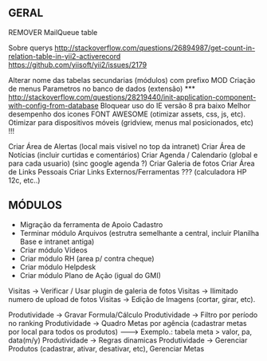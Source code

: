 GERAL
--------------------

REMOVER MailQueue table

Sobre querys
http://stackoverflow.com/questions/26894987/get-count-in-relation-table-in-yii2-activerecord
https://github.com/yiisoft/yii2/issues/2179

Alterar nome das tabelas secundarias (módulos) com prefixo MOD
Criação de menus
Parametros no banco de dados (extensão)
*** http://stackoverflow.com/questions/28219440/init-application-component-with-config-from-database
Bloquear uso do IE versão 8 pra baixo
Melhor desempenho dos icones FONT AWESOME (otimizar assets, css, js, etc).
Otimizar para dispositivos móveis (gridview, menus mal posicionados, etc) !!!

Criar Área de Alertas (local mais visivel no top da intranet)
Criar Área de Notícias (incluir curtidas e comentários)
Criar Agenda / Calendario (global e para cada usuario) (sinc google agenda ?)
Criar Galeria de fotos
Criar Área de Links Pessoais
Criar Links Externos/Ferramentas ??? (calculadora HP 12c, etc..)

MÓDULOS
--------------------
- Migração da ferramenta de Apoio Cadastro
- Terminar módulo Arquivos (estrutra semelhante a central, incluir Planilha Base e intranet antiga)
- Criar módulo Vídeos
- Criar módulo RH (area p/ contra cheque)
- Criar módulo Helpdesk
- Criar módulo Plano de Ação (igual do GMI)

Visitas -> Verificar / Usar plugin de galeria de fotos
Visitas -> Ilimitado numero de upload de fotos
Visitas -> Edição de Imagens (cortar, girar, etc).

Produtividade -> Gravar Formula/Cálculo
Produtividade -> Filtro por período no ranking
Produtividade -> Quadro Metas por agência (cadastrar metas por local para todos os produtos)
  ---> Exemplo.: tabela meta > valor, pa, data(m/y)
Produtividade -> Regras dinamicas
Produtividade -> Gerenciar Produtos (cadastrar, ativar, desativar, etc), Gerenciar Metas